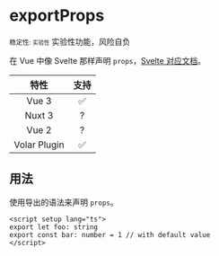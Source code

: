 # exportProps

<div py2 flex>
  <small>稳定性: <code class="!text-red-600">实验性</code></small>
  <WarnBadge>实验性功能，风险自负</WarnBadge>
</div>

在 Vue 中像 Svelte 那样声明 `props`，[Svelte 对应文档](https://svelte.dev/docs#component-format-script-1-export-creates-a-component-prop)。

|     特性     |        支持        |
| :----------: | :----------------: |
|    Vue 3     | :white_check_mark: |
|    Nuxt 3    |         ?          |
|    Vue 2     |         ?          |
| Volar Plugin | :white_check_mark: |

## 用法

使用导出的语法来声明 `props`。

```vue
<script setup lang="ts">
export let foo: string
export const bar: number = 1 // with default value
</script>
```
